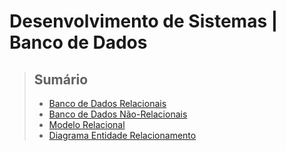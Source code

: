 # Desenvolvimento de Sistemas | Banco de Dados

> ## Sumário 
>
> - [Banco de Dados Relacionais]()
> - [Banco de Dados Não-Relacionais]()
> - [Modelo Relacional]()
> - [Diagrama Entidade Relacionamento]()